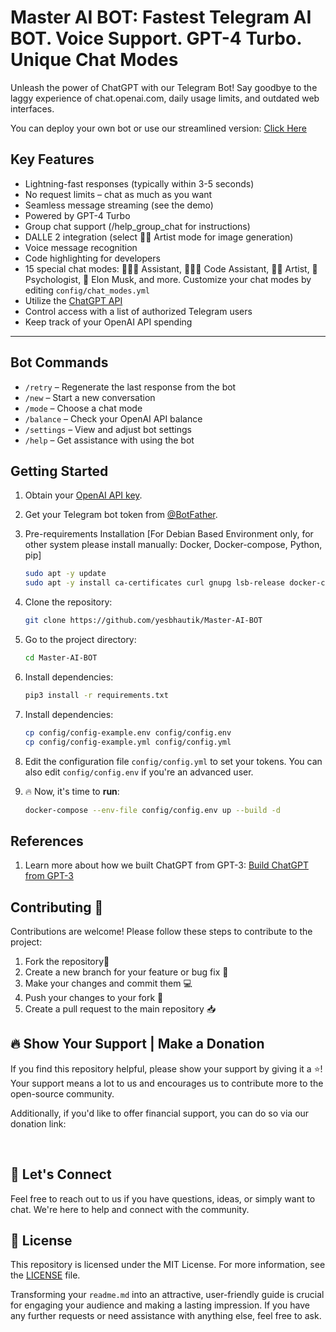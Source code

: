 # Master AI BOT: Fastest Telegram AI BOT. Voice Support. GPT-4 Turbo. Unique Chat Modes



Unleash the power of ChatGPT with our Telegram Bot! Say goodbye to the laggy experience of chat.openai.com, daily usage limits, and outdated web interfaces.

You can deploy your own bot or use our streamlined version: [Click Here](https://t.me/Master_AI_YESBHAUTIK_BOT)

## Key Features

- Lightning-fast responses (typically within 3-5 seconds)
- No request limits – chat as much as you want
- Seamless message streaming (see the demo)
- Powered by GPT-4 Turbo
- Group chat support (/help_group_chat for instructions)
- DALLE 2 integration (select 👩‍🎨 Artist mode for image generation)
- Voice message recognition
- Code highlighting for developers
- 15 special chat modes: 👩🏼‍🎓 Assistant, 👩🏼‍💻 Code Assistant, 👩‍🎨 Artist, 🧠 Psychologist, 🚀 Elon Musk, and more. Customize your chat modes by editing `config/chat_modes.yml`
- Utilize the [ChatGPT API](https://platform.openai.com/docs/guides/chat/introduction)
- Control access with a list of authorized Telegram users
- Keep track of your OpenAI API spending



---


## Bot Commands

- `/retry` – Regenerate the last response from the bot
- `/new` – Start a new conversation
- `/mode` – Choose a chat mode
- `/balance` – Check your OpenAI API balance
- `/settings` – View and adjust bot settings
- `/help` – Get assistance with using the bot

## Getting Started

1. Obtain your [OpenAI API key](https://openai.com/api/).

2. Get your Telegram bot token from [@BotFather](https://t.me/BotFather).

3. Pre-requirements Installation [For Debian Based Environment only, for other system please install manually: Docker, Docker-compose, Python, pip]

   ```bash
   sudo apt -y update
   sudo apt -y install ca-certificates curl gnupg lsb-release docker-compose docker docker.io docker-compose python3 python3-pip apt-utils
   ```

4. Clone the repository:

   ```bash
   git clone https://github.com/yesbhautik/Master-AI-BOT
   ```
   
5. Go to the project directory:

   ```bash
   cd Master-AI-BOT
   ```
   
6. Install dependencies:
   
   ```bash
   pip3 install -r requirements.txt
   ```
   
7. Install dependencies:

   ```bash
   cp config/config-example.env config/config.env
   cp config/config-example.yml config/config.yml
   ```
8. Edit the configuration file `config/config.yml` to set your tokens. You can also edit `config/config.env` if you're an advanced user.

9. 🔥 Now, it's time to **run**:

    ```bash
    docker-compose --env-file config/config.env up --build -d
    ```

## References

1. Learn more about how we built ChatGPT from GPT-3: [Build ChatGPT from GPT-3](https://learnprompting.org/docs/applied_prompting/build_chatgpt)

## Contributing 🤝
Contributions are welcome! Please follow these steps to contribute to the project:

1. Fork the repository🍴
2. Create a new branch for your feature or bug fix 🌿
3. Make your changes and commit them 💻
4. Push your changes to your fork 🚀
5. Create a pull request to the main repository 📥

## 🔥 Show Your Support | Make a Donation

If you find this repository helpful, please show your support by giving it a ⭐! Your support means a lot to us and encourages us to contribute more to the open-source community.

Additionally, if you'd like to offer financial support, you can do so via our donation link: 

<br>

## 💬 Let's Connect

Feel free to reach out to us if you have questions, ideas, or simply want to chat. We're here to help and connect with the community.


## 📜 License

This repository is licensed under the MIT License. For more information, see the [LICENSE](LICENSE) file.

Transforming your `readme.md` into an attractive, user-friendly guide is crucial for engaging your audience and making a lasting impression. If you have any further requests or need assistance with anything else, feel free to ask.
